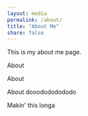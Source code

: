 ```yaml
---
layout: media
permalink: /about/
title: "About Me"
share: false
---
```


This is my about me page.

About

About

About dooodododododo

Makin' this longa